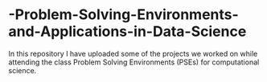 # -Problem-Solving-Environments-and-Applications-in-Data-Science

In this repository I have uploaded some of the projects we worked on while attending the class Problem Solving Environments (PSEs) for computational science.
